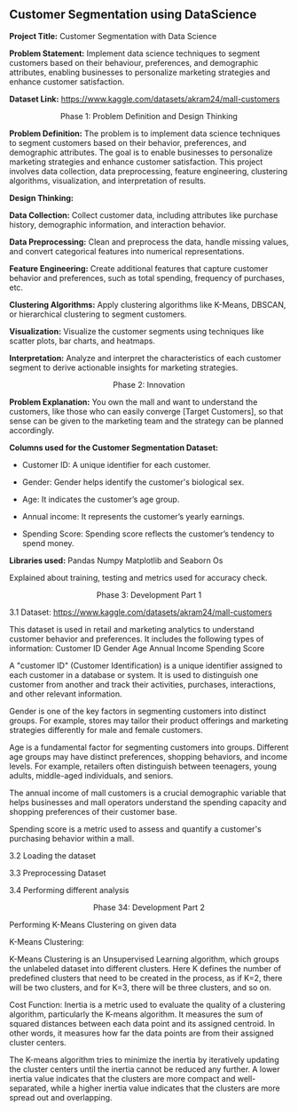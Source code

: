 ## Customer Segmentation using DataScience
**Project Title:** Customer Segmentation with Data Science

**Problem Statement:** Implement data science techniques to segment customers based on their behaviour, preferences, and demographic attributes, enabling businesses to personalize marketing strategies and enhance customer satisfaction.

**Dataset Link:** https://www.kaggle.com/datasets/akram24/mall-customers

<div align=center>Phase 1: Problem Definition and Design Thinking</div>

**Problem Definition:** The problem is to implement data science techniques to segment customers based on their behavior, preferences, and demographic attributes. The goal is to enable businesses to personalize marketing strategies and enhance customer satisfaction. This project involves data collection, data preprocessing, feature engineering, clustering algorithms, visualization, and interpretation of results.

**Design Thinking:**

**Data Collection:** Collect customer data, including attributes like purchase history, demographic information, and interaction behavior.

**Data Preprocessing:** Clean and preprocess the data, handle missing values, and convert categorical features into numerical representations.

**Feature Engineering:** Create additional features that capture customer behavior and preferences, such as total spending, frequency of purchases, etc.

**Clustering Algorithms:** Apply clustering algorithms like K-Means, DBSCAN, or hierarchical clustering to segment customers.

**Visualization:** Visualize the customer segments using techniques like scatter plots, bar charts, and heatmaps.

**Interpretation:** Analyze and interpret the characteristics of each customer segment to derive actionable insights for marketing strategies.

<div align=center>Phase 2: Innovation</div>

**Problem Explanation:** You own the mall and want to understand the customers, like those who can easily converge [Target Customers], so that sense can be given to the marketing team and the strategy can be planned accordingly.

**Columns used for the Customer Segmentation Dataset:**

- Customer ID:
 A unique identifier for each customer. 

- Gender:
 Gender helps identify the customer's biological sex.

- Age: 
It indicates the customer’s age group.

- Annual income:
 It represents the customer’s yearly earnings.

- Spending Score:
 Spending score reflects the customer’s tendency to spend money.

**Libraries used:**
Pandas
Numpy
Matplotlib and Seaborn
Os

Explained about training, testing and metrics used for accuracy check.

<div align=center>Phase 3: Development Part 1</div>

3.1 Dataset:  https://www.kaggle.com/datasets/akram24/mall-customers

 This dataset is used in retail and marketing analytics to understand customer behavior and preferences. It includes the following types of information:
Customer ID
Gender
Age
Annual Income
Spending Score

A "customer ID" (Customer Identification) is a unique identifier assigned to each customer in a database or system. It is used to distinguish one customer from another and track their activities, purchases, interactions, and other relevant information.

Gender is one of the key factors in segmenting customers into distinct groups. For example, stores may tailor their product offerings and marketing strategies differently for male and female customers.

 Age is a fundamental factor for segmenting customers into groups. Different age groups may have distinct preferences, shopping behaviors, and income levels. For example, retailers often distinguish between teenagers, young adults, middle-aged individuals, and seniors.

The annual income of mall customers is a crucial demographic variable that helps businesses and mall operators understand the spending capacity and shopping preferences of their customer base.

Spending score is a metric used to assess and quantify a customer's purchasing behavior within a mall.


3.2  Loading the dataset

3.3  Preprocessing Dataset

3.4  Performing different analysis


<div align=center>Phase 34: Development Part 2</div>

Performing K-Means Clustering on given data

K-Means Clustering: 


K-Means Clustering is an Unsupervised Learning algorithm, which groups the unlabeled dataset into different clusters. Here K defines the number of predefined clusters that need to be created in the process, as if K=2, there will be two clusters, and for K=3, there will be three clusters, and so on.


Cost Function: Inertia is a metric used to evaluate the quality of a clustering algorithm, particularly the K-means algorithm. It measures the sum of squared distances between each data point and its assigned centroid. In other words, it measures how far the data points are from their assigned cluster centers.


The K-means algorithm tries to minimize the inertia by iteratively updating the cluster centers until the inertia cannot be reduced any further. A lower inertia value indicates that the clusters are more compact and well-separated, while a higher inertia value indicates that the clusters are more spread out and overlapping.





